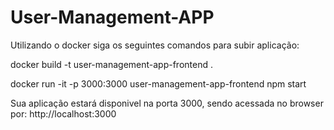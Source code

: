 # User-Management-APP

Utilizando o docker siga os seguintes comandos para subir aplicação:

docker build -t user-management-app-frontend .

docker run -it -p 3000:3000 user-management-app-frontend npm start

Sua aplicação estará disponivel na porta 3000, sendo acessada no browser por: http://localhost:3000
